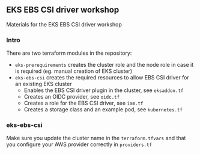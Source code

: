 ## EKS EBS CSI driver workshop
Materials for the EKS EBS CSI driver workshop
### Intro
There are two terraform modules in the repository:
 - `eks-prerequirements` creates the cluster role and the node role in case it is required (eg. manual creation of EKS cluster)
 - `eks-ebs-csi` creates the required resources to allow EBS CSI driver for an existing EKS cluster
   - Enables the EBS CSI driver plugin in the cluster, see `eksaddon.tf`
   - Creates an OIDC provider, see `oidc.tf`
   - Creates a role for the EBS CSI driver, see `iam.tf`
   - Creates a storage class and an example pod, see `kubernetes.tf`

### eks-ebs-csi
Make sure you update the cluster name in the `terraform.tfvars` and that you configure your AWS provider correctly in `providers.tf`
